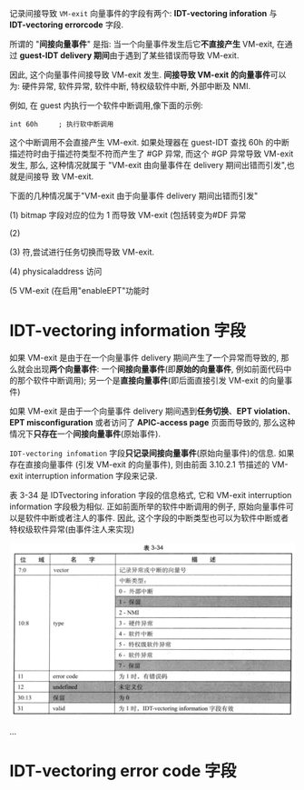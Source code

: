 
记录间接导致 `VM-exit` 向量事件的字段有两个: **IDT-vectoring inforation** 与 **IDT-vectoring errorcode** 字段.

所谓的 "**间接向量事件**" 是指: 当一个向量事件发生后它**不直接产生** VM-exit, 在通过 **guest-IDT delivery 期间**由于遇到了某些错误而导致 VM-exit.

因此, 这个向量事件间接导致 VM-exit 发生. **间接导致 VM-exit 的向量事件**可以为: 硬件异常, 软件异常, 软件中断, 特权级软件中断, 外部中断及 NMI.

例如, 在 guest 内执行一个软件中断调用,像下面的示例:

```
int 60h     ; 执行软中断调用
```

这个中断调用不会直接产生 VM-exit. 如果处理器在  guest-IDT 查找 60h 的中断描述符时由于描述符类型不符而产生了 #GP 异常, 而这个 #GP 异常导致 VM-exit 发生, 那么, 这种情况就属于 "VM-exit 由向量事件在 delivery 期间出错而引发",也就是间接导
致 VM-exit.

下面的几种情况属于"VM-exit 由于向量事件 delivery 期间出错而引发"

(1) bitmap 字段对应的位为 1 而导致 VM-exit (包括转变为#DF 异常

(2)

(3) 符,尝试进行任务切换而导致 VM-exit.

(4) physicaladdress 访问

(5
VM-exit (在启用"enableEPT"功能时

# IDT-vectoring information 字段

如果 VM-exit 是由于在一个向量事件 delivery 期间产生了一个异常而导致的, 那么就会出现**两个向量事件**: 一个**间接向量事件**(即**原始的向量事件**, 例如前面代码中的那个软件中断调用); 另一个是**直接向量事件**(即后面直接引发 VM-exit 的向量事件)

如果 VM-exit 是由于一个向量事件 delivery 期间遇到**任务切换**、**EPT violation**、**EPT misconfiguration** 或者访问了 **APIC-access page** 页面而导致的, 那么这种情况下**只存在**一个**间接向量事件**(原始事件).

`IDT-vectoring infomation` 字段**只记录间接向量事件**(原始向量事件)的信息. 如果存在直接向量事件 (引发 VM-exit 的向量事件), 则由前面 3.10.2.1 节描述的 VM-exit interruption information 字段来记录.

表 3-34 是 IDTvectoring inforation 字段的信息格式, 它和 VM-exit interruption information 字段极为相似. 正如前面所举的软件中断调用的例子, 原始向量事件可以是软件中断或者注人的事件. 因此, 这个字段的中断类型也可以为软件中断或者特权级软件异常(由事件注人来实现)

![2022-08-11-17-18-54.png](./images/2022-08-11-17-18-54.png)

...

# IDT-vectoring error code 字段

